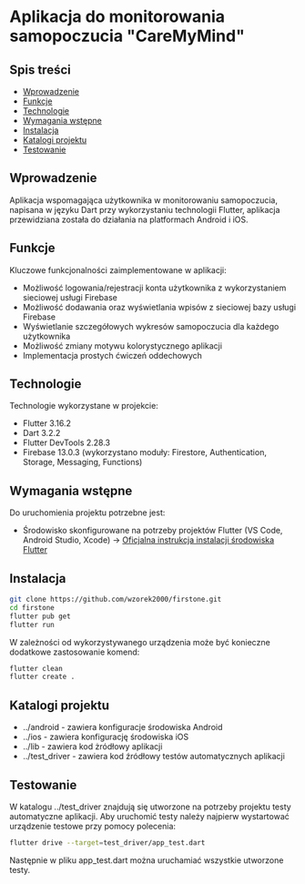 # Aplikacja do monitorowania samopoczucia "CareMyMind"

## Spis treści

- [Wprowadzenie](#wprowadzenie)
- [Funkcje](#funkcje)
- [Technologie](#technologie)
- [Wymagania wstępne](#wymagania-wstępne)
- [Instalacja](#instalacja)
- [Katalogi projektu](#katalogu-projektu)
- [Testowanie](#testowanie)


## Wprowadzenie

Aplikacja wspomagająca użytkownika w monitorowaniu samopoczucia, napisana w języku Dart przy wykorzystaniu technologii Flutter,
aplikacja przewidziana została do działania na platformach Android i iOS.  

## Funkcje

Kluczowe funkcjonalności zaimplementowane w aplikacji:

- Możliwość logowania/rejestracji konta użytkownika z wykorzystaniem sieciowej usługi Firebase
- Możliwość dodawania oraz wyświetlania wpisów z sieciowej bazy usługi Firebase
- Wyświetlanie szczegółowych wykresów samopoczucia dla każdego użytkownika
- Możliwość zmiany motywu kolorystycznego aplikacji
- Implementacja prostych ćwiczeń oddechowych

## Technologie

Technologie wykorzystane w projekcie:

- Flutter 3.16.2
- Dart 3.2.2
- Flutter DevTools 2.28.3
- Firebase 13.0.3 (wykorzystano moduły: Firestore, Authentication, Storage, Messaging, Functions)

## Wymagania wstępne

Do uruchomienia projektu potrzebne jest:

- Środowisko skonfigurowane na potrzeby projektów Flutter (VS Code, Android Studio, Xcode) 
-> [Oficjalna instrukcja instalacji środowiska Flutter](https://docs.flutter.dev/get-started/install)

## Instalacja

```bash
git clone https://github.com/wzorek2000/firstone.git
cd firstone
flutter pub get
flutter run
```

W zależności od wykorzystywanego urządzenia może być konieczne dodatkowe zastosowanie komend:
```bash
flutter clean
flutter create .
```

## Katalogi projektu

- ../android - zawiera konfiguracje środowiska Android
- ../ios - zawiera konfigurację środowiska iOS
- ../lib - zawiera kod żródłowy aplikacji
- ../test_driver - zawiera kod źródłowy testów automatycznych aplikacji

## Testowanie

W katalogu ../test_driver znajdują się utworzone na potrzeby projektu testy automatyczne aplikacji.
Aby uruchomić testy należy najpierw wystartować urządzenie testowe przy pomocy polecenia:

```bash
flutter drive --target=test_driver/app_test.dart
```

Następnie w pliku app_test.dart można uruchamiać wszystkie utworzone testy.
